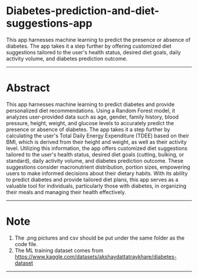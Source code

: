 # Diabetes-prediction-and-diet-suggestions-app
This app harnesses machine learning to predict  the presence or absence of diabetes. The app takes it a step  further by  offering customized diet suggestions tailored to  the user's health status, desired diet goals, daily activity  volume, and diabetes prediction outcome.

----------
# Abstract

This app harnesses machine learning to predict diabetes and provide personalized diet 
recommendations. Using a Random Forest model, it analyzes user-provided data 
such as age, gender, family history, blood pressure, height, weight, and glucose levels 
to accurately predict the presence or absence of diabetes. The app takes it a step 
further by calculating the user's Total Daily Energy Expenditure (TDEE) based on 
their BMI, which is derived from their height and weight, as well as their activity 
level. Utilizing this information, the app offers customized diet suggestions tailored to 
the user's health status, desired diet goals (cutting, bulking, or standard), daily activity 
volume, and diabetes prediction outcome. These suggestions consider macronutrient 
distribution, portion sizes, empowering users to make informed decisions about their 
dietary habits. With its ability to predict diabetes and provide tailored diet plans, this 
app serves as a valuable tool for individuals, particularly those with diabetes, in 
organizing their meals and managing their health effectively.

------------------------------------------------------------------------------------------------------------------------------------------
# Note

1. The .png pictures and csv should be put under the same folder as the code file.
2. The ML training dataset comes from   https://www.kaggle.com/datasets/akshaydattatraykhare/diabetes-dataset

---------------------------------------------------------------------------------------------------------------------------------------------
